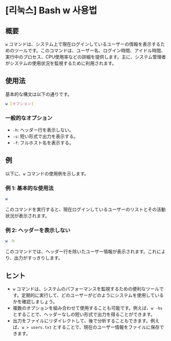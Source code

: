 # [리눅스] Bash w 사용법

## 概要
`w` コマンドは、システム上で現在ログインしているユーザーの情報を表示するためのツールです。このコマンドは、ユーザー名、ログイン時間、アイドル時間、実行中のプロセス、CPU使用率などの詳細を提供します。主に、システム管理者がシステムの使用状況を監視するために利用されます。

## 使用法
基本的な構文は以下の通りです。

```bash
w [オプション]
```

### 一般的なオプション
- `-h`: ヘッダー行を表示しない。
- `-s`: 短い形式で出力を表示する。
- `-f`: フルホスト名を表示する。

## 例
以下に、`w` コマンドの使用例を示します。

### 例 1: 基本的な使用法
```bash
w
```
このコマンドを実行すると、現在ログインしているユーザーのリストとその活動状況が表示されます。

### 例 2: ヘッダーを表示しない
```bash
w -h
```
このコマンドでは、ヘッダー行を除いたユーザー情報が表示されます。これにより、出力がすっきりします。

## ヒント
- `w` コマンドは、システムのパフォーマンスを監視するための便利なツールです。定期的に実行して、どのユーザーがどのようにシステムを使用しているかを確認しましょう。
- 複数のオプションを組み合わせて使用することも可能です。例えば、`w -hs` とすることで、ヘッダーなしの短い形式で出力を得ることができます。
- 出力をファイルにリダイレクトして、後で分析することもできます。例えば、`w > users.txt` とすることで、現在のユーザー情報をファイルに保存できます。
